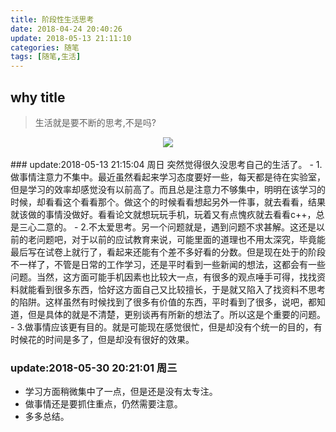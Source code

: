 ```yaml
---
title: 阶段性生活思考
date: 2018-04-24 20:40:26
update: 2018-05-13 21:11:10
categories: 随笔
tags: [随笔,生活]
---
```

	
## why title
> 生活就是要不断的思考,不是吗?
<div align="center"> <img src="http://blog-1252063226.cosbj.myqcloud.com/network/20180624112358.png" /> </div><br>
<!--more-->
### update:2018-05-13 21:15:04 周日
突然觉得很久没思考自己的生活了。      
- 1.做事情注意力不集中。最近虽然看起来学习态度要好一些，每天都是待在实验室，但是学习的效率却感觉没有以前高了。而且总是注意力不够集中，明明在该学习的时候，却看看这个看看那个。做这个的时候看看想起另外一件事，就去看看，结果就该做的事情没做好。看看论文就想玩玩手机，玩着又有点愧疚就去看看c++，总是三心二意的。  
- 2.不太爱思考。另一个问题就是，遇到问题不求甚解。这还是以前的老问题吧，对于以前的应试教育来说，可能里面的道理也不用太深究，毕竟能最后写在试卷上就行了，看起来还能有个差不多好看的分数。但是现在处于的阶段不一样了，不管是日常的工作学习，还是平时看到一些新闻的想法，这都会有一些问题。当然，这方面可能手机因素也比较大一点，有很多的观点唾手可得，找找资料就能看到很多东西，恰好这方面自己又比较擅长，于是就又陷入了找资料不思考的陷阱。这样虽然有时候找到了很多有价值的东西，平时看到了很多，说吧，都知道，但是具体的就是不清楚，更别谈再有所新的想法了。所以这是个重要的问题。  
- 3.做事情应该更有目的。就是可能现在感觉很忙，但是却没有个统一的目的，有时候花的时间是多了，但是却没有很好的效果。  

### update:2018-05-30 20:21:01 周三
- 学习方面稍微集中了一点，但是还是没有太专注。  
- 做事情还是要抓住重点，仍然需要注意。  
- 多多总结。
